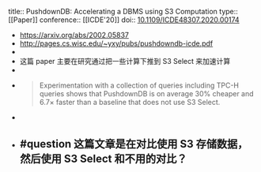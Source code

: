 title:: PushdownDB: Accelerating a DBMS using S3 Computation
type:: [[Paper]]
conference:: [[ICDE'20]]
doi:: [10.1109/ICDE48307.2020.00174](https://doi.org/10.1109/ICDE48307.2020.00174)

- https://arxiv.org/abs/2002.05837
- http://pages.cs.wisc.edu/~yxy/pubs/pushdowndb-icde.pdf
-
- 这篇 paper 主要在研究通过把一些计算下推到 S3 Select 来加速计算
-
- >  Experimentation with a collection of queries including TPC-H queries shows that PushdownDB
  is on average 30% cheaper and 6.7× faster than a baseline that does not use S3 Select.
-
- #question 这篇文章是在对比使用 S3 存储数据，然后使用 S3 Select 和不用的对比？
	-